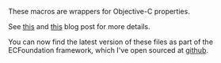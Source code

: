 These macros are wrappers for Objective-C properties.

See [this](http://www.elegantchaos.com/node/445) and [this](http://www.elegantchaos.com/node/446) blog post for more details.

You can now find the latest version of these files as part of the ECFoundation framework, which I've open sourced at [github](http://github.com/samdeane/ecfoundation).

